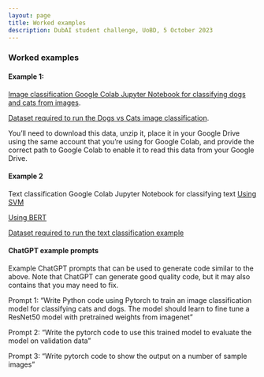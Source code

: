 ```yaml
---
layout: page
title: Worked examples
description: DubAI student challenge, UoBD, 5 October 2023
---
```


### Worked examples

#### Example 1:

[Image classification Google Colab Jupyter Notebook for classifying dogs and cats from images](https://colab.research.google.com/drive/1erRAEMIGNlAuZ-8rpfAyw1IUW2esqAUy#scrollTo=VfxO7uCbc8sE). 

[Dataset required to run the Dogs vs Cats image classification](https://drive.google.com/file/d/1Wn_recONfR6snal-lyDiwoKe5epnp2Je/view?usp=sharing).

You’ll need to download this data, unzip it, place it in your Google Drive using the same account that you’re using for Google Colab, and provide the correct path to Google Colab to enable it to read this data from your Google Drive.

#### Example 2

Text classification Google Colab Jupyter Notebook for classifying text
[Using SVM](https://colab.research.google.com/drive/1f9HqN04Jq1boKk5ortrvfjXUTo4-xSxI#scrollTo=zaseZh1e0c0X)

[Using BERT](https://colab.research.google.com/drive/1Ms5HKyIyrYXwzWVq1tQ_MgZXeNJmCnKm#scrollTo=RfWjk1FBswd3)

[Dataset required to run the text classification example](https://drive.google.com/file/d/1M9XDRljBZBX0Wajvw3vq7kR6dKurdfKh/view?usp=drive_link)


#### ChatGPT example prompts
Example ChatGPT prompts that can be used to generate code similar to the above. Note that ChatGPT can generate good quality code, but it may also contains that you may need to fix.

Prompt 1:
“Write Python code using Pytorch to train an image classification model for classifying cats and dogs. The model should learn to fine tune a ResNet50 model with pretrained weights from imagenet”

Prompt 2:
“Write the pytorch code to use this trained model to evaluate the model on validation data”

Prompt 3:
“Write pytorch code to show the output on a number of sample images”


